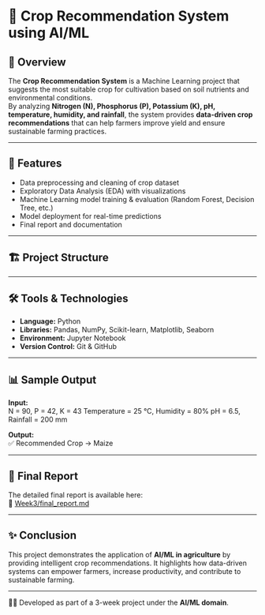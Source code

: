 # 🌱 Crop Recommendation System using AI/ML

## 📌 Overview
The **Crop Recommendation System** is a Machine Learning project that suggests the most suitable crop for cultivation based on soil nutrients and environmental conditions.  
By analyzing **Nitrogen (N), Phosphorus (P), Potassium (K), pH, temperature, humidity, and rainfall**, the system provides **data-driven crop recommendations** that can help farmers improve yield and ensure sustainable farming practices.

---

## 🚀 Features
- Data preprocessing and cleaning of crop dataset  
- Exploratory Data Analysis (EDA) with visualizations  
- Machine Learning model training & evaluation (Random Forest, Decision Tree, etc.)  
- Model deployment for real-time predictions  
- Final report and documentation  

---

## 🏗️ Project Structure

---

## 🛠️ Tools & Technologies
- **Language:** Python  
- **Libraries:** Pandas, NumPy, Scikit-learn, Matplotlib, Seaborn  
- **Environment:** Jupyter Notebook  
- **Version Control:** Git & GitHub  

---

## 📊 Sample Output
**Input:**  
N = 90, P = 42, K = 43
Temperature = 25 °C, Humidity = 80%
pH = 6.5, Rainfall = 200 mm

**Output:**  
✅ Recommended Crop → Maize

---

## 📑 Final Report
The detailed final report is available here:  
📂 [Week3/final_report.md](Week3/final_report.md)

---

## ✨ Conclusion
This project demonstrates the application of **AI/ML in agriculture** by providing intelligent crop recommendations. It highlights how data-driven systems can empower farmers, increase productivity, and contribute to sustainable farming.  

---

👩‍💻 Developed as part of a 3-week project under the **AI/ML domain**.
